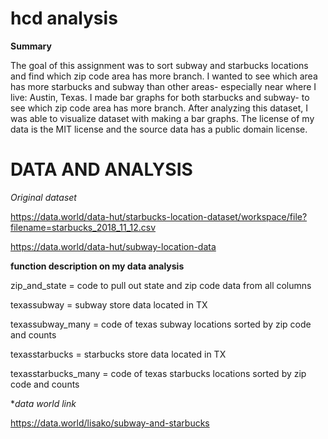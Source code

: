 # hcd analysis


**Summary**


  The goal of this assignment was to sort subway and starbucks locations and find which zip code area has more branch. I wanted to see which area has more starbucks and subway than other areas- especially near where I live: Austin, Texas. I made bar graphs for both starbucks and subway- to see which zip code area has more branch. After analyzing this dataset, I was able to visualize dataset with making a bar graphs.
The license of my data is the MIT license and the source data has a public domain license.


# **DATA AND ANALYSIS**

*Original dataset*

https://data.world/data-hut/starbucks-location-dataset/workspace/file?filename=starbucks_2018_11_12.csv

https://data.world/data-hut/subway-location-data

**function description on my data analysis**

zip_and_state = code to pull out state and zip code data from all columns

texassubway = subway store data located in TX

texassubway_many = code of texas subway locations sorted by zip code and counts

texasstarbucks = starbucks store data located in TX

texasstarbucks_many = code of texas starbucks locations sorted by zip code and counts


**data world link*

https://data.world/lisako/subway-and-starbucks
